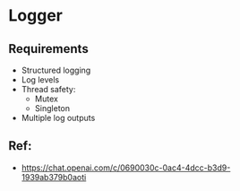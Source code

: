 # Logger

## Requirements
- Structured logging
- Log levels
- Thread safety: 
    - Mutex
    - Singleton
- Multiple log outputs

## Ref:
- https://chat.openai.com/c/0690030c-0ac4-4dcc-b3d9-1939ab379b0aoti